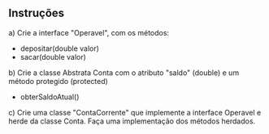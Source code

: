 ## Instruções

a) Crie a interface "Operavel", com os métodos:
* depositar(double valor)
* sacar(double valor)

b) Crie a classe Abstrata Conta com o atributo "saldo" (double) e um método protegido (protected)
* obterSaldoAtual()

c) Crie uma classe "ContaCorrente" que implemente a interface Operavel e herde da classe Conta. Faça uma implementação dos métodos herdados.